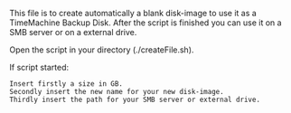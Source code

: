 This file is to create automatically a blank disk-image to use it as a TimeMachine Backup Disk. 
After the script is finished you can use it on a SMB server or on a external drive. 

Open the script in your directory (./createFile.sh). 

If script started:

    Insert firstly a size in GB.
    Secondly insert the new name for your new disk-image.
    Thirdly insert the path for your SMB server or external drive.
